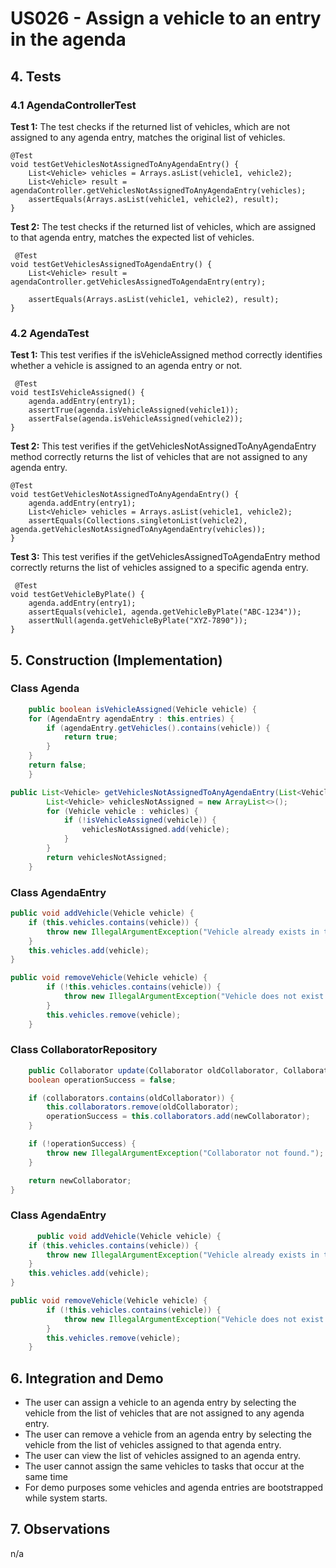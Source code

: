 # US026 - Assign a vehicle to an entry in the agenda

## 4. Tests
### 4.1 AgendaControllerTest
**Test 1:** The test checks if the returned list of vehicles, which are not assigned to any agenda entry, matches the original list of vehicles.

    @Test
    void testGetVehiclesNotAssignedToAnyAgendaEntry() {
        List<Vehicle> vehicles = Arrays.asList(vehicle1, vehicle2);
        List<Vehicle> result = agendaController.getVehiclesNotAssignedToAnyAgendaEntry(vehicles);
        assertEquals(Arrays.asList(vehicle1, vehicle2), result);
    }
**Test 2:** The test checks if the returned list of vehicles, which are assigned to that agenda entry, matches the expected list of vehicles.

     @Test
    void testGetVehiclesAssignedToAgendaEntry() {
        List<Vehicle> result = agendaController.getVehiclesAssignedToAgendaEntry(entry);

        assertEquals(Arrays.asList(vehicle1, vehicle2), result);
    }

### 4.2 AgendaTest
**Test 1:** This test verifies if the isVehicleAssigned method correctly identifies whether a vehicle is assigned to an agenda entry or not.

     @Test
    void testIsVehicleAssigned() {
        agenda.addEntry(entry1);
        assertTrue(agenda.isVehicleAssigned(vehicle1));
        assertFalse(agenda.isVehicleAssigned(vehicle2));
    }
**Test 2:** This test verifies if the getVehiclesNotAssignedToAnyAgendaEntry method correctly returns the list of vehicles that are not assigned to any agenda entry.
     
    @Test
    void testGetVehiclesNotAssignedToAnyAgendaEntry() {
        agenda.addEntry(entry1);
        List<Vehicle> vehicles = Arrays.asList(vehicle1, vehicle2);
        assertEquals(Collections.singletonList(vehicle2), agenda.getVehiclesNotAssignedToAnyAgendaEntry(vehicles));
    }
**Test 3:** This test verifies if the getVehiclesAssignedToAgendaEntry method correctly returns the list of vehicles assigned to a specific agenda entry.
   
     @Test
    void testGetVehicleByPlate() {
        agenda.addEntry(entry1);
        assertEquals(vehicle1, agenda.getVehicleByPlate("ABC-1234"));
        assertNull(agenda.getVehicleByPlate("XYZ-7890"));
    }
## 5. Construction (Implementation)

### Class Agenda

```java
    public boolean isVehicleAssigned(Vehicle vehicle) {
    for (AgendaEntry agendaEntry : this.entries) {
        if (agendaEntry.getVehicles().contains(vehicle)) {
            return true;
        }
    }
    return false;
    }

```
```java
public List<Vehicle> getVehiclesNotAssignedToAnyAgendaEntry(List<Vehicle> vehicles) {
        List<Vehicle> vehiclesNotAssigned = new ArrayList<>();
        for (Vehicle vehicle : vehicles) {
            if (!isVehicleAssigned(vehicle)) {
                vehiclesNotAssigned.add(vehicle);
            }
        }
        return vehiclesNotAssigned;
    }
```

### Class AgendaEntry
```java
public void addVehicle(Vehicle vehicle) {
    if (this.vehicles.contains(vehicle)) {
        throw new IllegalArgumentException("Vehicle already exists in the entry");
    }
    this.vehicles.add(vehicle);
}
```
```java
public void removeVehicle(Vehicle vehicle) {
        if (!this.vehicles.contains(vehicle)) {
            throw new IllegalArgumentException("Vehicle does not exist in the entry");
        }
        this.vehicles.remove(vehicle);
    }
```

### Class CollaboratorRepository


```java
    public Collaborator update(Collaborator oldCollaborator, Collaborator newCollaborator) {
    boolean operationSuccess = false;

    if (collaborators.contains(oldCollaborator)) {
        this.collaborators.remove(oldCollaborator);
        operationSuccess = this.collaborators.add(newCollaborator);
    }

    if (!operationSuccess) {
        throw new IllegalArgumentException("Collaborator not found.");
    }

    return newCollaborator;
}
```
### Class AgendaEntry

```java
      public void addVehicle(Vehicle vehicle) {
    if (this.vehicles.contains(vehicle)) {
        throw new IllegalArgumentException("Vehicle already exists in the entry");
    }
    this.vehicles.add(vehicle);
}
```
```java
public void removeVehicle(Vehicle vehicle) {
        if (!this.vehicles.contains(vehicle)) {
            throw new IllegalArgumentException("Vehicle does not exist in the entry");
        }
        this.vehicles.remove(vehicle);
    }
```

## 6. Integration and Demo

* The user can assign a vehicle to an agenda entry by selecting the vehicle from the list of vehicles that are not assigned to any agenda entry.
* The user can remove a vehicle from an agenda entry by selecting the vehicle from the list of vehicles assigned to that agenda entry.
* The user can view the list of vehicles assigned to an agenda entry.
* The user cannot assign the same vehicles to tasks that occur at the same time
* For demo purposes some vehicles and agenda entries are bootstrapped while system starts.

## 7. Observations

n/a